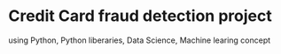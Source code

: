 # Credit Card fraud detection project
using Python, Python liberaries, Data Science, Machine learing concept
